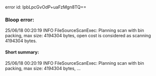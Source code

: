 error id: IpbLpcGvOdP+uaFzMgn8TQ==
### Bloop error:

25/06/18 00:20:19 INFO FileSourceScanExec: Planning scan with bin packing, max size: 4194304 bytes, open cost is considered as scanning 4194304 bytes.
#### Short summary: 

25/06/18 00:20:19 INFO FileSourceScanExec: Planning scan with bin packing, max size: 4194304 bytes, ...